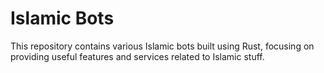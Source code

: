 # Islamic Bots

This repository contains various Islamic bots built using Rust, focusing on providing useful features and services related to Islamic stuff.